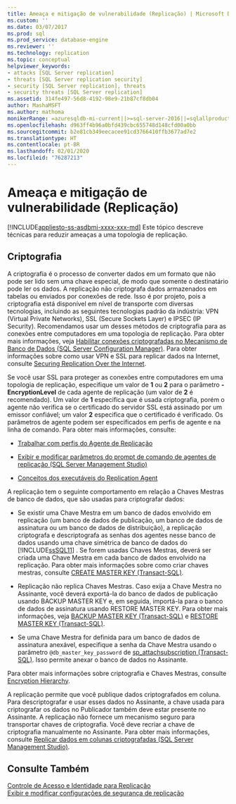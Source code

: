```yaml
---
title: Ameaça e mitigação de vulnerabilidade (Replicação) | Microsoft Docs
ms.custom: ''
ms.date: 03/07/2017
ms.prod: sql
ms.prod_service: database-engine
ms.reviewer: ''
ms.technology: replication
ms.topic: conceptual
helpviewer_keywords:
- attacks [SQL Server replication]
- threats [SQL Server replication security]
- security [SQL Server replication], threats
- security threats [SQL Server replication]
ms.assetid: 314fe497-56d8-4192-98e9-21b87cf8db04
author: MashaMSFT
ms.author: mathoma
monikerRange: =azuresqldb-mi-current||>=sql-server-2016||=sqlallproducts-allversions
ms.openlocfilehash: d963ff4b96a0bfd439cbc655748d148cfd00a0bb
ms.sourcegitcommit: b2e81cb349eecacee91cd3766410ffb3677ad7e2
ms.translationtype: HT
ms.contentlocale: pt-BR
ms.lasthandoff: 02/01/2020
ms.locfileid: "76287213"
---
```

# <a name="threat-and-vulnerability-mitigation-replication"></a>Ameaça e mitigação de vulnerabilidade (Replicação)
[!INCLUDE[appliesto-ss-asdbmi-xxxx-xxx-md](../../../includes/appliesto-ss-asdbmi-xxxx-xxx-md.md)]
  Este tópico descreve técnicas para reduzir ameaças a uma topologia de replicação.  
  
## <a name="encryption"></a>Criptografia  
 A criptografia é o processo de converter dados em um formato que não pode ser lido sem uma chave especial, de modo que somente o destinatário pode ler os dados. A replicação não criptografa dados armazenados em tabelas ou enviados por conexões de rede. Isso é por projeto, pois a criptografia está disponível em nível de transporte com diversas tecnologias, incluindo as seguintes tecnologias padrão da indústria: VPN (Virtual Private Networks), SSL (Secure Sockets Layer) e IPSEC (IP Security). Recomendamos usar um desses métodos de criptografia para as conexões entre computadores em uma topologia de replicação. Para obter mais informações, veja [Habilitar conexões criptografadas no Mecanismo de Banco de Dados &#40;SQL Server Configuration Manager&#41;](../../../database-engine/configure-windows/enable-encrypted-connections-to-the-database-engine.md). Para obter informações sobre como usar VPN e SSL para replicar dados na Internet, consulte [Securing Replication Over the Internet](../../../relational-databases/replication/security/securing-replication-over-the-internet.md).  
  
 Se você usar SSL para proteger as conexões entre computadores em uma topologia de replicação, especifique um valor de **1** ou **2** para o parâmetro **-EncryptionLevel** de cada agente de replicação (um valor de **2** é recomendado). Um valor de **1** especifica que é usada criptografia, porém o agente não verifica se o certificado do servidor SSL está assinado por um emissor confiável; um valor **2** especifica que o certificado é verificado. Os parâmetros de agente podem ser especificados em perfis de agente e na linha de comando. Para obter mais informações, consulte:  
  
-   [Trabalhar com perfis do Agente de Replicação](../../../relational-databases/replication/agents/work-with-replication-agent-profiles.md)  
  
-   [Exibir e modificar parâmetros do prompt de comando de agentes de replicação &#40;SQL Server Management Studio&#41;](../../../relational-databases/replication/agents/view-and-modify-replication-agent-command-prompt-parameters.md)  
  
-   [Conceitos dos executáveis do Replication Agent](../../../relational-databases/replication/concepts/replication-agent-executables-concepts.md)  
  
 A replicação tem o seguinte comportamento em relação a Chaves Mestras de banco de dados, que são usadas para criptografar dados:  
  
-   Se existir uma Chave Mestra em um banco de dados envolvido em replicação (um banco de dados de publicação, um banco de dados de assinatura ou um banco de dados de distribuição), a replicação criptografa e descriptografa as senhas dos agentes nesse banco de dados usando uma chave simétrica de banco de dados do [!INCLUDE[ssSQL11](../../../includes/sssql11-md.md)] . Se forem usadas Chaves Mestras, deverá ser criada uma Chave Mestra em cada banco de dados envolvido na replicação. Para obter mais informações sobre como criar chaves mestras, consulte [CREATE MASTER KEY &#40;Transact-SQL&#41;](../../../t-sql/statements/create-master-key-transact-sql.md).  
  
-   Replicação não replica Chaves Mestras. Caso exija a Chave Mestra no Assinante, você deverá exportá-la do banco de dados de publicação usando BACKUP MASTER KEY e, em seguida, importá-la para o banco de dados de assinatura usando RESTORE MASTER KEY. Para obter mais informações, veja [BACKUP MASTER KEY &#40;Transact-SQL&#41;](../../../t-sql/statements/backup-master-key-transact-sql.md) e [RESTORE MASTER KEY &#40;Transact-SQL&#41;](../../../t-sql/statements/restore-master-key-transact-sql.md).  
  
-   Se uma Chave Mestra for definida para um banco de dados de assinatura anexável, especifique a senha da Chave Mestra usando o parâmetro `@db_master_key_password` de [sp_attachsubscription &#40;Transact-SQL&#41;](../../../relational-databases/system-stored-procedures/sp-attachsubscription-transact-sql.md). Isso permite anexar o banco de dados no Assinante.  
  
 Para obter mais informações sobre criptografia e Chaves Mestras, consulte [Encryption Hierarchy](../../../relational-databases/security/encryption/encryption-hierarchy.md).  
  
 A replicação permite que você publique dados criptografados em coluna. Para descriptografar e usar esses dados no Assinante, a chave usada para criptografar os dados no Publicador também deve estar presente no Assinante. A replicação não fornece um mecanismo seguro para transportar chaves de criptografia. Você deve recriar a chave de criptografia manualmente no Assinante. Para obter mais informações, consulte [Replicar dados em colunas criptografadas &#40;SQL Server Management Studio&#41;](../../../relational-databases/replication/security/replicate-data-in-encrypted-columns-sql-server-management-studio.md).  
  
## <a name="see-also"></a>Consulte Também  
 [Controle de Acesso e Identidade para Replicação](../../../relational-databases/replication/security/identity-and-access-control-replication.md)   
 [Exibir e modificar configurações de segurança de replicação](../../../relational-databases/replication/security/view-and-modify-replication-security-settings.md)   

  
  
